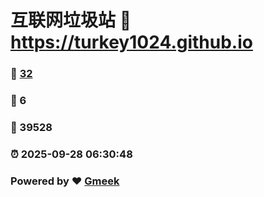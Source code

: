 # 互联网垃圾站 :link: https://turkey1024.github.io 
### :page_facing_up: [32](https://turkey1024.github.io/tag.html) 
### :speech_balloon: 6 
### :hibiscus: 39528 
### :alarm_clock: 2025-09-28 06:30:48 
### Powered by :heart: [Gmeek](https://github.com/Meekdai/Gmeek)
